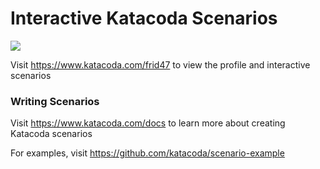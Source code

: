 # Interactive Katacoda Scenarios

[![](http://shields.katacoda.com/katacoda/frid47/count.svg)](https://www.katacoda.com/frid47 "Get your profile on Katacoda.com")

Visit https://www.katacoda.com/frid47 to view the profile and interactive scenarios

### Writing Scenarios
Visit https://www.katacoda.com/docs to learn more about creating Katacoda scenarios

For examples, visit https://github.com/katacoda/scenario-example
